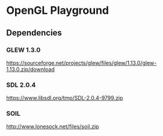 # OpenGL Playground

## Dependencies
### GLEW 1.3.0
https://sourceforge.net/projects/glew/files/glew/1.13.0/glew-1.13.0.zip/download
### SDL 2.0.4
https://www.libsdl.org/tmp/SDL-2.0.4-9799.zip
### SOIL
http://www.lonesock.net/files/soil.zip
